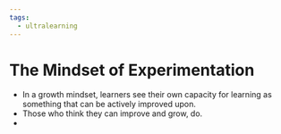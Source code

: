 ```yaml
---
tags:
  - ultralearning
---
```

# The Mindset of Experimentation
* In a growth mindset, learners see their own capacity for learning as something that can be actively improved upon.
* Those who think they can improve and grow, do.
* 